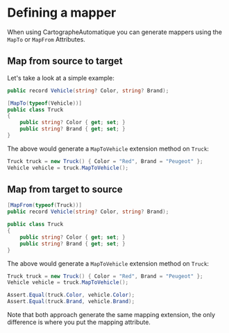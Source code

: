 # Defining a mapper

When using CartographeAutomatique you can generate mappers using the `MapTo` or `MapFrom` Attributes.

## Map from source to target

Let's take a look at a simple example: 

```csharp
public record Vehicle(string? Color, string? Brand);

[MapTo(typeof(Vehicle))]
public class Truck
{
    public string? Color { get; set; }
    public string? Brand { get; set; }
}
```

The above would generate a `MapToVehicle` extension method on `Truck`: 

```csharp
Truck truck = new Truck() { Color = "Red", Brand = "Peugeot" };
Vehicle vehicle = truck.MapToVehicle();
```

## Map from target to source

```csharp
[MapFrom(typeof(Truck))]
public record Vehicle(string? Color, string? Brand);

public class Truck
{
    public string? Color { get; set; }
    public string? Brand { get; set; }
}
```

The above would generate a `MapToVehicle` extension method on `Truck`:

```csharp
Truck truck = new Truck() { Color = "Red", Brand = "Peugeot" };
Vehicle vehicle = truck.MapToVehicle();

Assert.Equal(truck.Color, vehicle.Color);
Assert.Equal(truck.Brand, vehicle.Brand);
```

<div class="warning">
Note that both approach generate the same mapping extension, the only difference 
is where you put the mapping attribute.
</div>